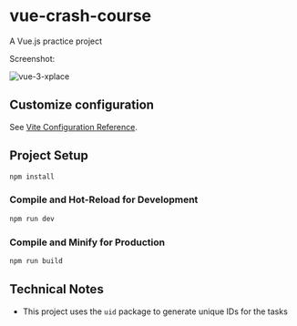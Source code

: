 # vue-crash-course

A Vue.js practice project

Screenshot:

![vue-3-xplace](https://github.com/nimroddanielmaayan/vue-3-crash-course/assets/30357578/71e84de8-d8f8-4ca1-bb75-5c193542c407)


## Customize configuration

See [Vite Configuration Reference](https://vitejs.dev/config/).

## Project Setup

```sh
npm install
```

### Compile and Hot-Reload for Development

```sh
npm run dev
```

### Compile and Minify for Production

```sh
npm run build
```

## Technical Notes

- This project uses the `uid` package to generate unique IDs for the tasks
